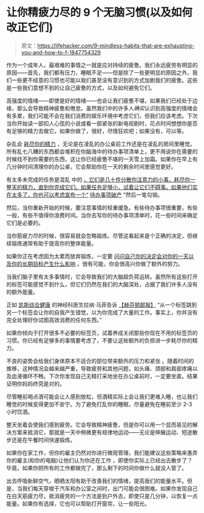 # 让你精疲力尽的 9 个无脑习惯(以及如何改正它们)

> 原文：<https://lifehacker.com/9-mindless-habits-that-are-exhausting-you-and-how-to-f-1847754329>

作为一个成年人，最艰难的事情之一就是应对持续的疲惫。我们永远疲劳有明显的原因——首先，我们都有压力，睡眠不足——但是除了一些更明显的原因之外，我们一些更不经意的习惯也可能以我们甚至没有意识到的方式加剧我们的疲惫。这些是一些我们意想不到的让自己疲惫的方式，以及如何避免它们。

高强度的情绪——即使是好的情绪——也会让我们疲惫不堪，如果我们已经处于边缘，那么会导致精神疲惫和倦怠。虽然我们中的许多人*确实*认识到高强度的情绪会有多累，我们可能不会在我们消费的娱乐环境中考虑它们，但我们应该考虑。下次当你开始读一部扣人心弦的小说或看一部紧张的新电视剧时，花点时间想想你是否有足够的精力去做它。如果你做了，很好，尽情狂欢吧；如果没有，可以等。

杂乱会 [耗尽你的精力](https://modernsimplicity.org/2020/06/clutter-energy.html) ，无论是在凌乱的办公桌前工作还是在凌乱的房间里睡觉。所有乱七八糟的东西都会堆积在你脑海中的待办事项清单上，更不用说你在需要的时候找不到你需要的东西，这让你已经疲惫不堪的一天雪上加霜。如果你在早上有几分钟时间清理你的办公桌，它会帮助你在一天的剩余时间里感觉更好。

有太多未完成的任务是混乱 中的 [。它们是几十件分散你注意力的小事，耗尽你一整天的精力，直到你完成它们。如果任务足够小，试着让它们不碍事。如果他们实在太多了，你也可以考虑宣布一个“](https://modernsimplicity.org/2020/06/clutter-energy.html) [待办事项破产](https://blog.doist.com/todo-list-bankruptcy/) ”然后一笔勾销。

然后，当你重新开始的时候，要注意事情的轻重缓急。有些待办事项很重要，有些一般，有些不值得你浪费时间。当你去写你的待办事项清单时，花一些时间来确定它们是必要的。

当你筋疲力尽的时候，很容易就会忽略锻炼。尽管这看起来是个正确的决定，但继续锻炼通常有助于提高你的整体能量。

如果你正在考虑因为太累而放弃锻炼，一定要 [问问自己你的决定会对你的一天以及你的长期目标产生什么影响](https://lifehacker.com/ask-yourself-these-questions-before-skipping-a-workout-1847643765) 。很有可能，你会很高兴你做了额外的努力。

当我们脑子里有太多事情时，它会导致我们的大脑超负荷运转。虽然所有这些打开的标签可能感觉不到什么，但它们仍然在我们的大脑深处，占据了我们许多人没有的额外能量。

正如 [凯斯综合健康](https://www.caseintegrativehealth.com/) 的神经科医生拉纳·马菲告诉 [【赫芬顿邮报】](https://www.huffpost.com/entry/habits-exhausting-you_l_61489344e4b0175a18347a6f) “从一个标签跳到另一个标签会让你的自我产生错觉，以为你完成了大量的工作。事实上，你并没有完全处理好你试图高效消费的任何东西。”

如果你倾向于打开很多不必要的标签页，试着养成关闭那些你现在不用的标签页的习惯。你已经有足够多的事情要考虑了，不要让这些额外的负担进一步耗尽你的精力。

不良的姿势会给我们身体原本不适合的部位带来额外的压力和紧张 。随着时间的推移，这种情况会越来越严重，导致疲劳和其他问题，如头痛、颈部和肩部疼痛以及血液循环不畅。下次你发现自己无精打采地坐在办公桌前时，一定要坐直。结果证明你妈妈终究是对的。

尽管睡前喝点酒可能会让人感到放松，但酒精实际上会让我们更难入睡，也让我们睡觉的时候变得更加不安宁。为了避免打乱你的睡眠，尽量避免在睡前至少 2-3 小时饮酒。

整天坐着会使我们感到疲劳。它会导致精神疲惫，但是你可以用一个显而易见的解决方案来抵消它，那就是一天中稍微更有规律地运动——无论是伸展运动、短途散步还是在午餐时间快速锻炼。

如果你在家工作，但你的雇主仍然对你进行微观管理，我们能建议这些策略来愚弄你的雇主(和你的电脑)让他们认为你还在工作 ，即使你实际上已经出去散步了？毕竟，如果你把所有的工作都做完了，那么剩下的时间你做什么就没人管了。

出去呼吸新鲜空气，晒晒太阳有助于改善我们的情绪，提高我们的能量水平。但是，当我们每天穿梭于汽车和办公室之间时，出门可能会很困难。如果你发现自己在白天筋疲力尽，抵消疲劳的一个方法是到户外去，即使只是几分钟，以恢复一点能量。如果你有选择，它也可以帮助打开窗帘，让一些阳光。